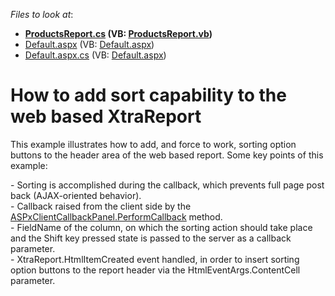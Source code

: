 <!-- default file list -->
*Files to look at*:

* **[ProductsReport.cs](./CS/App_Code/ProductsReport.cs) (VB: [ProductsReport.vb](./VB/App_Code/ProductsReport.vb))**
* [Default.aspx](./CS/Default.aspx) (VB: [Default.aspx](./VB/Default.aspx))
* [Default.aspx.cs](./CS/Default.aspx.cs) (VB: [Default.aspx](./VB/Default.aspx))
<!-- default file list end -->
# How to add sort capability to the web based XtraReport


<p>This example illustrates how to add, and force to work, sorting option buttons to the header area of the web based report. Some key points of this example:</p>
<p>- Sorting is accomplished during the callback, which prevents full page post back (AJAX-oriented behavior).<br /> - Callback raised from the client side by the <a href="http://documentation.devexpress.com/#AspNet/DevExpressWebASPxCallbackPanelScriptsASPxClientCallbackPanel_PerformCallbacktopic"><u>ASPxClientCallbackPanel.PerformCallback</u></a> method.<br /> - FieldName of the column, on which the sorting action should take place and the Shift key pressed state is passed to the server as a callback parameter.<br /> - XtraReport.HtmlItemCreated event handled, in order to insert sorting option buttons to the report header via the HtmlEventArgs.ContentCell parameter.</p>

<br/>


